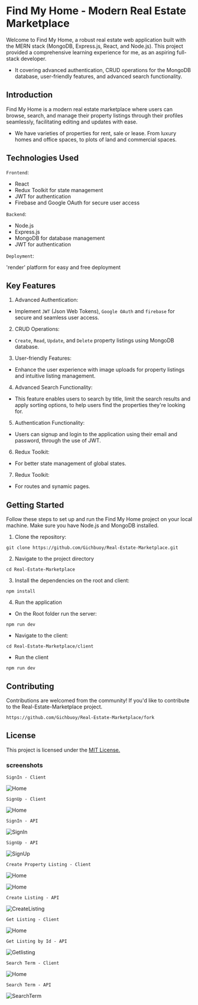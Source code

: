 # Find My Home - Modern Real Estate Marketplace
Welcome to Find My Home, a robust real estate web application built with the MERN stack (MongoDB, Express.js, React, and Node.js). This project provided a comprehensive learning experience for me, as an aspiring full-stack developer. 
- It covering advanced authentication, CRUD operations for the MongoDB database, user-friendly features, and advanced search functionality.

## Introduction
Find My Home is a modern real estate marketplace where users can browse, search, and manage their property listings through their profiles seamlessly, facilitating editing and updates with ease.

- We have varieties of properties for rent, sale or lease. From luxury homes and office spaces, to plots of land and commercial spaces.


## Technologies Used

`Frontend`:

- React
- Redux Toolkit for state management
- JWT for authentication
- Firebase and Google OAuth for secure user access

`Backend`:

- Node.js
- Express.js
- MongoDB for database management
- JWT for authentication

`Deployment`:

'render' platform for easy and free deployment


## Key Features
1. Advanced Authentication:

- Implement `JWT` (Json Web Tokens), `Google OAuth` and `firebase` for secure and seamless user access.

2. CRUD Operations:

- `Create`, `Read`, `Update`, and `Delete` property listings using MongoDB database.

3. User-friendly Features:

- Enhance the user experience with image uploads for property listings and intuitive listing management.

4. Advanced Search Functionality:

- This feature enables users to search by title, limit the search results and apply sorting options, to help users find the properties they're looking for.

5. Authentication Functionality:

- Users can signup and login to the application using their email and password, through the use of JWT.

6. Redux Toolkit:

- For better state management of global states.

7. Redux Toolkit:

- For routes and synamic pages.


## Getting Started
Follow these steps to set up and run the Find My Home project on your local machine. Make sure you have Node.js and MongoDB installed.

1. Clone the repository:

```
git clone https://github.com/Gichbuoy/Real-Estate-Marketplace.git
```

2. Navigate to the project directory
```
cd Real-Estate-Marketplace
```

3. Install the dependencies on the root and client:

```
npm install
```

4. Run the application
- On the Root folder run the server:
```
npm run dev
```

- Navigate to the client:
```
cd Real-Estate-Marketplace/client
```

- Run the client
```
npm run dev
```

## Contributing
Contributions are welcomed from the community! If you'd like to contribute to the Real-Estate-Marketplace project.
```
https://github.com/Gichbuoy/Real-Estate-Marketplace/fork
```

## License
This project is licensed under the [MIT License.](https://opensource.org/licenses/MIT)


### screenshots

`SignIn - Client`

![Home](https://github.com/Gichbuoy/Real-Estate-Marketplace/blob/main/screenshots/client-signin.png)


`SignUp - Client`

![Home](https://github.com/Gichbuoy/Real-Estate-Marketplace/blob/main/screenshots/client-signup.png)

`SignIn - API`

![SignIn](https://github.com/Gichbuoy/Real-Estate-Marketplace/blob/main/screenshots/api-signin.png)

`SignUp - API`

![SignUp](https://github.com/Gichbuoy/Real-Estate-Marketplace/blob/main/screenshots/api-signup.png)


`Create Property Listing - Client`

![Home](https://github.com/Gichbuoy/Real-Estate-Marketplace/blob/main/screenshots/client-createlisting.png)


![Home](https://github.com/Gichbuoy/Real-Estate-Marketplace/blob/main/screenshots/client-createlisting2.png)

`Create Listing - API`

![CreateListing](https://github.com/Gichbuoy/Real-Estate-Marketplace/blob/main/screenshots/api-createlisting.png)


`Get Listing - Client`

![Home](https://github.com/Gichbuoy/Real-Estate-Marketplace/blob/main/screenshots/client-getlisting.png)

`Get Listing by Id - API`

![Getlisting](https://github.com/Gichbuoy/Real-Estate-Marketplace/blob/main/screenshots/api-getlistingId.png)


`Search Term - Client`

![Home](https://github.com/Gichbuoy/Real-Estate-Marketplace/blob/main/screenshots/client-searchterm.png)

`Search Term - API`

![SearchTerm](https://github.com/Gichbuoy/Real-Estate-Marketplace/blob/main/screenshots/api-searchterm.png)

